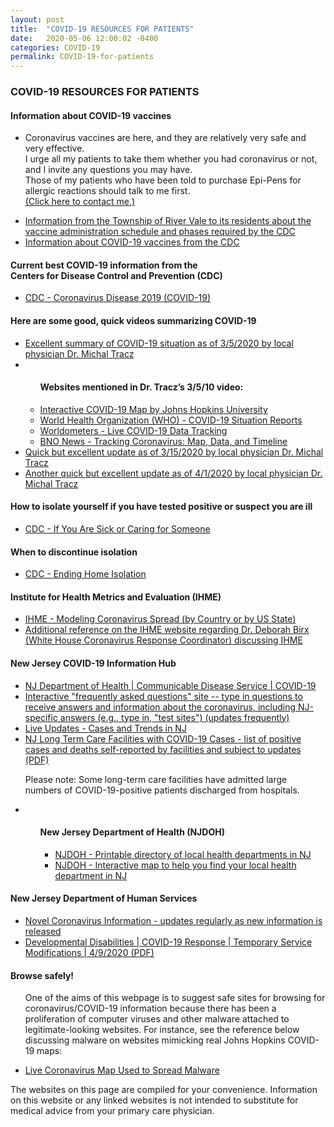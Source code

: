 ```yaml
---
layout: post
title:  "COVID-19 RESOURCES FOR PATIENTS"
date:   2020-05-06 12:00:02 -0400
categories: COVID-19
permalink: COVID-19-for-patients
---
```


<div class="post-header">
  <h3>COVID-19 RESOURCES FOR PATIENTS</h3>
</div>

<div class="post-container">

  <h4>Information about COVID-19 vaccines</h4>
  <ul>
    <li><p>Coronavirus vaccines are here, and they are relatively very safe and very effective.<br>
I urge all my patients to take them whether you had coronavirus or not, and I invite any questions you may have.<br>
Those of my patients who have been told to purchase Epi-Pens for allergic reactions should talk to me first.<br><a href="https://www.alexbienermd.com/#contact">(Click here to contact me.)</a></p></li>
    <li><a href="https://www.rivervalenj.org/CivicAlerts.aspx?AID=314">Information from the Township of River Vale to its residents about the vaccine administration schedule and phases required by the CDC</a></li>
    <li><a href="https://www.cdc.gov/coronavirus/2019-ncov/vaccines/index.html">Information about COVID-19 vaccines from the CDC</a></li>
  </ul>

  <h4>Current best COVID-19 information from the<br>Centers for Disease Control and Prevention (CDC)</h4>
  <ul>
    <li><a href="https://www.cdc.gov/coronavirus/2019-ncov/index.html">CDC - Coronavirus Disease 2019 (COVID-19)</a></li>
  </ul>

  <h4>Here are some good, quick videos summarizing COVID-19</h4>
  <ul>
    <li><a href="https://www.youtube.com/watch?v=LH-8zhCgxtQ">Excellent summary of COVID-19 situation as of 3/5/2020 by local physician Dr. Michal Tracz</a></li>
    <li>
      <ul class="sublist">
        <h4>Websites mentioned in Dr. Tracz’s 3/5/10 video:</h4>
        <li><a href="https://coronavirus.jhu.edu/map.html">Interactive COVID-19 Map by Johns Hopkins University</a></li>
        <li><a href="https://www.who.int/emergencies/diseases/novel-coronavirus-2019/situation-reports">World Health Organization (WHO) - COVID-19 Situation Reports</a></li>
        <li><a href="https://www.worldometers.info/coronavirus">Worldometers - Live COVID-19 Data Tracking</a></li>
        <li><a href="https://bnonews.com/index.php/2020/04/the-latest-coronavirus-cases">BNO News - Tracking Coronavirus: Map, Data, and Timeline</a></li>
      </ul>
    </li>
    <li><a href="https://www.youtube.com/watch?v=NiwdyYnUgZM">Quick but excellent update as of 3/15/2020 by local physician Dr. Michal Tracz</a></li>
    <li><a href="https://youtu.be/f6vtGrJLxX0">Another quick but excellent update as of 4/1/2020 by local physician Dr. Michal Tracz</a></li>
  </ul>

  <h4>How to isolate yourself if you have tested positive or suspect you are ill</h4>
  <ul>
    <li><a href="https://www.cdc.gov/coronavirus/2019-ncov/if-you-are-sick/index.html">CDC - If You Are Sick or Caring for Someone</a></li>
  </ul>

  <h4>When to discontinue isolation</h4>
  <ul>
    <li><a href="https://www.cdc.gov/coronavirus/2019-ncov/hcp/disposition-in-home-patients.html">CDC - Ending Home Isolation</a></li>
  </ul>

  <h4>Institute for Health Metrics and Evaluation (IHME)</h4>
  <ul>
    <li><a href="https://covid19.healthdata.org/projections">IHME - Modeling Coronavirus Spread (by Country or by US State)</a></li>
    <li><a href="http://www.healthdata.org/acting-data/our-covid-19-forecasting-model-otherwise-known-chris-murray-model">Additional reference on the IHME website regarding Dr. Deborah Birx (White House Coronavirus Response Coordinator) discussing IHME</a></li>
  </ul>


  <h4>New Jersey COVID-19 Information Hub</h4>
  <ul>
    <li><a href="https://www.nj.gov/health/cd/topics/ncov.shtml">NJ Department of Health | Communicable Disease Service | COVID-19</a></li>
    <li><a href="https://covid19.nj.gov/NJfaqs">Interactive "frequently asked questions" site -- type in questions to receive answers and information about the coronavirus, including NJ-specific answers (e.g., type in, "test sites") (updates frequently)</a></li>
    <li><a href="https://covid19.nj.gov/#live-updates">Live Updates - Cases and Trends in NJ</a></li>
    <li><a href="https://www.state.nj.us/health/healthfacilities/documents/LTC_Facilities_Outbreaks_List.pdf">NJ Long Term Care Facilities with COVID-19 Cases - list of positive cases and deaths self-reported by facilities and subject to updates (PDF)</a><p>Please note: Some long-term care facilities have admitted large numbers of COVID-19-positive patients discharged from hospitals.</p></li>
    <li>
      <ul class="sublist">
        <h4>New Jersey Department of Health (NJDOH)</h4>
        <ul>
          <li><a href="https://nj.gov/health/lh/documents/LocalHealthDirectory.pdf">NJDOH - Printable directory of local health departments in NJ</a></li>
          <li><a href="https://nj.gov/health/lh/community/index.shtml">NJDOH - Interactive map to help you find your local health department in NJ</a></li>
        </ul>
      </ul>
    </li>
  </ul>

  <h4>New Jersey Department of Human Services</h4>
  <ul>
    <li><a href="https://nj.gov/humanservices/coronavirus.html">Novel Coronavirus Information - updates regularly as new information is released</a></li>
    <li><a href="https://www.nj.gov/humanservices/ddd/documents/covid19-temporary-service-modifications.pdf">Developmental Disabilities | COVID-19 Response | Temporary Service Modifications | 4/9/2020 (PDF)</a></li>
  </ul>

  <h4>Browse safely!</h4>
  <ul>
    <p>One of the aims of this webpage is to suggest safe sites for browsing for coronavirus/COVID-19 information because there has been a proliferation of computer viruses and other malware attached to legitimate-looking websites. For instance, see the reference below discussing malware on websites mimicking real Johns Hopkins COVID-19 maps:</p>
    <li><a href="https://krebsonsecurity.com/2020/03/live-coronavirus-map-used-to-spread-malware/">Live Coronavirus Map Used to Spread Malware</a></li>
  </ul>

  <p class="disclaimer">The websites on this page are compiled for your convenience. Information on this website or any linked websites is not intended to substitute for medical advice from your primary care physician.</p>

</div>
